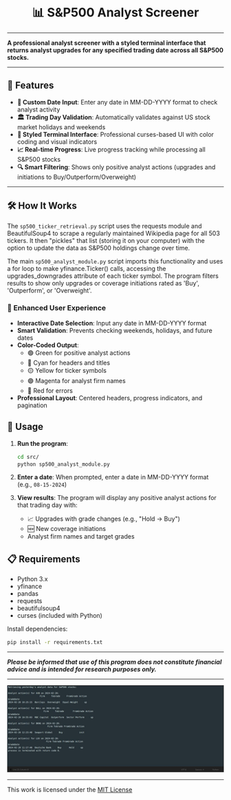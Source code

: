 <h1 align="center"><b>📊 S&P500 Analyst Screener</b></h1>

---

<b>A professional analyst screener with a styled terminal interface that returns analyst upgrades for any specified trading date across all S&P500 stocks.</b>

---

## 🚀 Features

- **📅 Custom Date Input**: Enter any date in MM-DD-YYYY format to check analyst activity
- **🏛️ Trading Day Validation**: Automatically validates against US stock market holidays and weekends
- **🎨 Styled Terminal Interface**: Professional curses-based UI with color coding and visual indicators
- **📈 Real-time Progress**: Live progress tracking while processing all S&P500 stocks
- **🔍 Smart Filtering**: Shows only positive analyst actions (upgrades and initiations to Buy/Outperform/Overweight)

---

## 🛠️ How It Works

The `sp500_ticker_retrieval.py` script uses the requests module and BeautifulSoup4 to scrape a regularly maintained Wikipedia page for all 503 tickers. It then "pickles" that list (storing it on your computer) with the option to update the data as S&P500 holdings change over time.

The main `sp500_analyst_module.py` script imports this functionality and uses a for loop to make yfinance.Ticker() calls, accessing the upgrades_downgrades attribute of each ticker symbol. The program filters results to show only upgrades or coverage initiations rated as 'Buy', 'Outperform', or 'Overweight'.

### 🎯 Enhanced User Experience

- **Interactive Date Selection**: Input any date in MM-DD-YYYY format
- **Smart Validation**: Prevents checking weekends, holidays, and future dates
- **Color-Coded Output**: 
  - 🟢 Green for positive analyst actions
  - 🔵 Cyan for headers and titles
  - 🟡 Yellow for ticker symbols
  - 🟣 Magenta for analyst firm names
  - 🔴 Red for errors
- **Professional Layout**: Centered headers, progress indicators, and pagination

## 🚦 Usage

1. **Run the program**:
   ```bash
   cd src/
   python sp500_analyst_module.py
   ```

2. **Enter a date**: When prompted, enter a date in MM-DD-YYYY format (e.g., `08-15-2024`)

3. **View results**: The program will display any positive analyst actions for that trading day with:
   - 📈 Upgrades with grade changes (e.g., "Hold → Buy")
   - 🆕 New coverage initiations
   - Analyst firm names and target grades

## 📋 Requirements

- Python 3.x
- yfinance
- pandas
- requests
- beautifulsoup4
- curses (included with Python)

Install dependencies:
```bash
pip install -r requirements.txt
```

---

<b>*Please be informed that use of this program does not constitute financial advice and is intended for research purposes only.*</b>

---

<div style="text-align:center;">
    <img src="https://github.com/csirick2020/Analyst_Screener/blob/main/resources/Analyst_Screener.S%26P500.jpg" alt="Screenshot of program output">
</div>

---

This work is licensed under the [MIT License](https://github.com/csirick2020/Analyst_Screener/blob/main/LICENSE)

